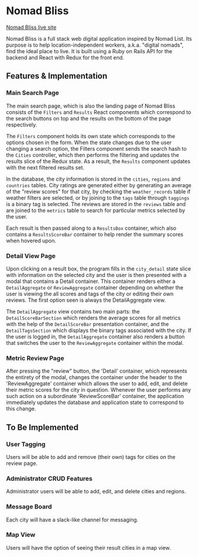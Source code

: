 # Nomad Bliss

[Nomad Bliss live site][site_address]

[site_address]: http://nomadbliss.top

Nomad Bliss is a full stack web digital application inspired by Nomad List. Its purpose is to help location-independent workers, a.k.a. "digital nomads", find the ideal place to live. It is built using a Ruby on Rails API for the backend and React with Redux for the front end.

## Features & Implementation

### Main Search Page

The main search page, which is also the landing page of Nomad Bliss consists of the `Filters` and `Results` React components which correspond to the search buttons on top and the results on the bottom of the page respectively.

The `Filters` component holds its own state which corresponds to the options chosen in the form. When the state changes due to the user changing a search option, the Filters component sends the search hash to the `Cities` controller, which then performs the filtering and updates the results slice of the Redux state. As a result, the `Results` component updates with the next filtered results set.

In the database, the city information is stored in the `cities`, `regions` and `countries` tables. City ratings are generated either by generating an average of the "review scores" for that city, by checking the `weather_records` table if weather filters are selected, or by joining to the `tags` table through `taggings` is a binary tag is selected. The reviews are stored in the `reviews` table and are joined to the `metrics` table to search for particular metrics selected by the user.

Each result is then passed along to a `ResultsBox` container, which also contains a `ResultsScoreBar` container to help render the summary scores when hovered upon.

### Detail View Page

Upon clicking on a result box, the program fills in the `city_detail` state slice with information on the selected city and the user is then presented with a modal that contains a Detail container. This container renders either a `DetailAggregate` or `ReviewAggregate` container depending on whether the user is viewing the all scores and tags of the city or editing their own reviews. The first option seen is always the DetailAggregate view.

The `DetailAggregate` view contains two main parts: the `DetailScoreBarSection` which renders the average scores for all metrics with the help of the `DetailScoreBar` presentation container, and the `DetailTagsSection` which displays the binary tags associated with the city. If the user is logged in, the `DetailAggregate` container also renders a button that switches the user to the `ReviewAggregate` container within the modal.

### Metric Review Page

After pressing the "review" button, the 'Detail' container, which represents the entirety of the modal, changes the container under the header to the 'ReviewAggregate' container which allows the user to add, edit, and delete their metric scores for the city in question. Whenever the user performs any such action on a subordinate 'ReviewScoreBar' container, the application immediately updates the database and application state to correspond to this change.

## To Be Implemented

### User Tagging

Users will be able to add and remove (their own) tags for cities on the review page.

### Administrator CRUD Features

Administrator users will be able to add, edit, and delete cities and regions.

### Message Board

Each city will have a slack-like channel for messaging.

### Map View

Users will have the option of seeing their result cities in a map view.
